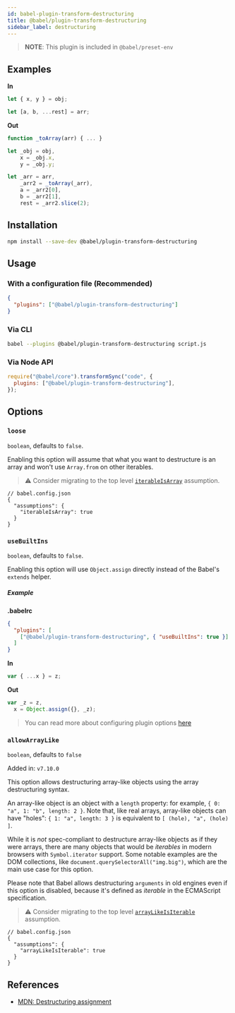 ```yaml
---
id: babel-plugin-transform-destructuring
title: @babel/plugin-transform-destructuring
sidebar_label: destructuring
---
```


> **NOTE**: This plugin is included in `@babel/preset-env`

## Examples

**In**

```javascript
let { x, y } = obj;

let [a, b, ...rest] = arr;
```

**Out**

```javascript
function _toArray(arr) { ... }

let _obj = obj,
    x = _obj.x,
    y = _obj.y;

let _arr = arr,
    _arr2 = _toArray(_arr),
    a = _arr2[0],
    b = _arr2[1],
    rest = _arr2.slice(2);
```

## Installation

```sh
npm install --save-dev @babel/plugin-transform-destructuring
```

## Usage

### With a configuration file (Recommended)

```json
{
  "plugins": ["@babel/plugin-transform-destructuring"]
}
```

### Via CLI

```sh
babel --plugins @babel/plugin-transform-destructuring script.js
```

### Via Node API

```javascript
require("@babel/core").transformSync("code", {
  plugins: ["@babel/plugin-transform-destructuring"],
});
```

## Options

### `loose`

`boolean`, defaults to `false`.

Enabling this option will assume that what you want to destructure is an array and won't use `Array.from` on other iterables.

> ⚠️ Consider migrating to the top level [`iterableIsArray`](assumptions.md#iterableisarray) assumption.

```jsonc
// babel.config.json
{
  "assumptions": {
    "iterableIsArray": true
  }
}
```

### `useBuiltIns`

`boolean`, defaults to `false`.

Enabling this option will use `Object.assign` directly instead of the Babel's `extends` helper.

##### Example

**.babelrc**

```json
{
  "plugins": [
    ["@babel/plugin-transform-destructuring", { "useBuiltIns": true }]
  ]
}
```

**In**

```js
var { ...x } = z;
```

**Out**

```js
var _z = z,
  x = Object.assign({}, _z);
```

> You can read more about configuring plugin options [here](https://babeljs.io/docs/en/plugins#plugin-options)

### `allowArrayLike`

`boolean`, defaults to `false`

Added in: `v7.10.0`

This option allows destructuring array-like objects using the array destructuring syntax.

An array-like object is an object with a `length` property: for example, `{ 0: "a", 1: "b", length: 2 }`. Note that, like real arrays, array-like objects can have "holes": `{ 1: "a", length: 3 }` is equivalent to `[ (hole), "a", (hole) ]`.

While it is _not_ spec-compliant to destructure array-like objects as if they were arrays, there are many objects that would be _iterables_ in modern browsers with `Symbol.iterator` support. Some notable examples are the DOM collections, like `document.querySelectorAll("img.big")`, which are the main use case for this option.

Please note that Babel allows destructuring `arguments` in old engines even if this option is disabled, because it's defined as _iterable_ in the ECMAScript specification.

> ⚠️ Consider migrating to the top level [`arrayLikeIsIterable`](assumptions.md#arraylikeisiterable) assumption.

```jsonc
// babel.config.json
{
  "assumptions": {
    "arrayLikeIsIterable": true
  }
}
```

## References

- [MDN: Destructuring assignment](https://developer.mozilla.org/en-US/docs/Web/JavaScript/Reference/Operators/Destructuring_assignment)
